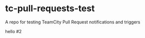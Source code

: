 # tc-pull-requests-test
A repo for testing TeamCity Pull Request notifications and triggers

hello
#2
